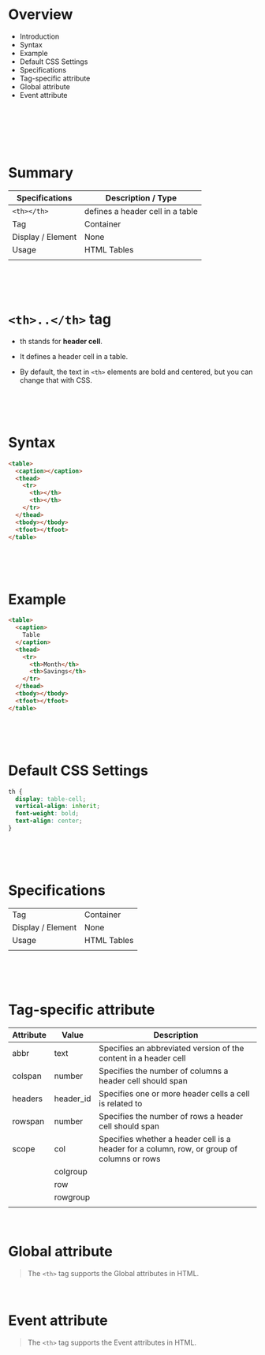 # Overview

- Introduction
- Syntax
- Example
- Default CSS Settings
- Specifications
- Tag-specific attribute
- Global attribute
- Event attribute

&nbsp;

&nbsp;

&nbsp;

# Summary

| Specifications    | Description / Type               |
| ----------------- | -------------------------------- |
| `<th></th>`       | defines a header cell in a table |
| Tag               | Container                        |
| Display / Element | None                             |
| Usage             | HTML Tables                      |
|                   |                                  |

&nbsp;

&nbsp;

# `<th>..</th>` tag

- th stands for **header cell**.

- It defines a header cell in a table.

- By default, the text in `<th>` elements are bold and centered, but you can change that with CSS.

&nbsp;

&nbsp;

# Syntax

````html
<table>
  <caption></caption>
  <thead>
    <tr>
      <th></th>
      <th></th>
    </tr>
  </thead>
  <tbody></tbody>
  <tfoot></tfoot>
</table>
````

&nbsp;

&nbsp;

# Example

```html
<table>
  <caption>
    Table
  </caption>
  <thead>
    <tr>
      <th>Month</th>
      <th>Savings</th>
    </tr>
  </thead>
  <tbody></tbody>
  <tfoot></tfoot>
</table>
```

&nbsp;

&nbsp;

# Default CSS Settings

```css
th {
  display: table-cell;
  vertical-align: inherit;
  font-weight: bold;
  text-align: center;
}
```

&nbsp;

&nbsp;

# Specifications

|                   |             |
| ----------------- | ----------- |
| Tag               | Container   |
| Display / Element | None        |
| Usage             | HTML Tables |
|                   |             |

&nbsp;

&nbsp;

# Tag-specific attribute

| Attribute | Value     | Description                                                                                |
| --------- | --------- | ------------------------------------------------------------------------------------------ |
| abbr      | text      | Specifies an abbreviated version of the content in a header cell                           |
| colspan   | number    | Specifies the number of columns a header cell should span                                  |
| headers   | header_id | Specifies one or more header cells a cell is related to                                    |
| rowspan   | number    | Specifies the number of rows a header cell should span                                     |
| scope     | col       | Specifies whether a header cell is a header for a column, row, or group of columns or rows |
|           | colgroup  |                                                                                            |
|           | row       |                                                                                            |
|           | rowgroup  |                                                                                            |
|           |           |                                                                                            |

&nbsp;

# Global attribute

> The `<th>` tag supports the Global attributes in HTML.

&nbsp;

# Event attribute

> The `<th>` tag supports the Event attributes in HTML.

&nbsp;

&nbsp;

&nbsp;
&nbsp;
&nbsp;
&nbsp;
&nbsp;
&nbsp;
&nbsp;
